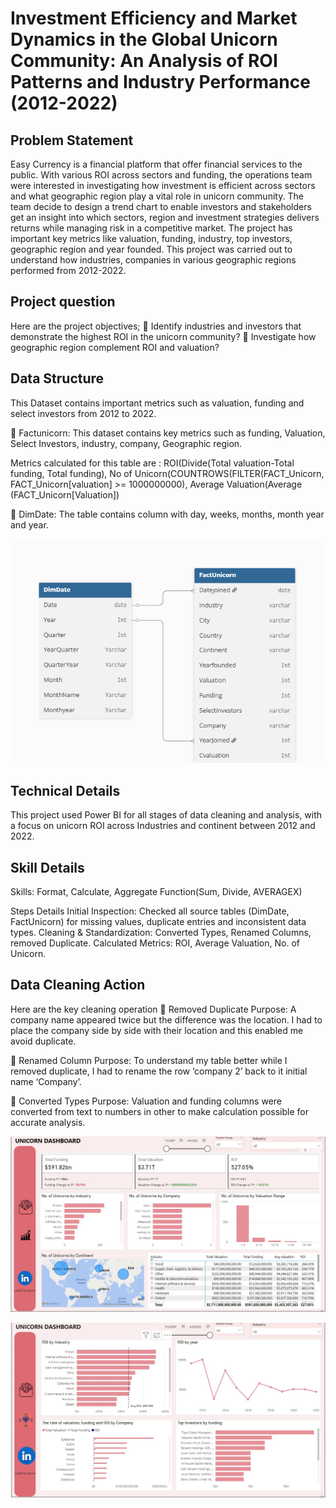# Investment Efficiency and Market Dynamics in the Global Unicorn Community: An Analysis of ROI Patterns and Industry Performance (2012-2022)

## Problem Statement
Easy Currency is a financial platform that offer financial services to the public. With various ROI across sectors and funding, the operations team were interested in investigating how investment is efficient across sectors and what geographic region play a vital role in unicorn community. The team decide to design a trend chart to enable investors and stakeholders get an insight into which sectors, region and investment strategies delivers returns while managing risk in a competitive market.
The project has important key metrics like valuation, funding, industry, top investors, geographic region and year founded.
This project was carried out to understand how industries, companies in various geographic regions performed from 2012-2022. 

## Project question
Here are the project objectives;
	Identify industries and investors that demonstrate the highest ROI in the unicorn community?
	Investigate how geographic region complement ROI and valuation?

## Data Structure 
This Dataset contains important metrics such as valuation, funding and select investors from 2012 to 2022.

	Factunicorn: This dataset contains key metrics such as funding, Valuation, Select Investors, industry, company, Geographic region. 

Metrics calculated for this table are : ROI(Divide(Total valuation-Total funding, Total funding), No of Unicorn(COUNTROWS(FILTER(FACT_Unicorn, FACT_Unicorn[valuation] >= 1000000000), Average Valuation(Average (FACT_Unicorn[Valuation])

	DimDate: The table contains column with day, weeks, months, month year and year.

![Unicorn data structure](https://github.com/laur196/My-Portfolio-I/blob/main/Unicorn%20Diagram.png)


## Technical Details 
This project used Power BI for all stages of data cleaning and analysis, with a focus on unicorn ROI across Industries and continent between 2012 and 2022.

## Skill Details
Skills: Format, Calculate, Aggregate Function(Sum, Divide, AVERAGEX)

Steps Details
Initial Inspection: Checked all source tables (DimDate, FactUnicorn) for missing values, duplicate entries and inconsistent data types.
Cleaning & Standardization: Converted Types, Renamed Columns, removed Duplicate.
Calculated Metrics: ROI, Average Valuation, No. of Unicorn.

## Data Cleaning Action
Here are the key cleaning operation
	Removed Duplicate
Purpose: A company name appeared twice but the difference was the location. I had to place the company side by side with their location and this enabled me avoid duplicate.

	Renamed Column
Purpose: To understand my table better while I removed duplicate, I had to rename the row ‘company 2’ back to it initial name ‘Company’.

	Converted Types
Purpose: Valuation and funding columns were converted from text to numbers in other to make calculation possible for accurate analysis. 


![Unicorn Dashboard](https://github.com/laur196/My-Portfolio-I/blob/main/An%20Analysis%20of%20ROI%20Patterns%20and%20Industry%20Performance%20(2012-2022).JPG)

![Unicorn Dashboard](https://github.com/laur196/My-Portfolio-I/blob/main/An%20Analysis%20of%20ROI%20Patterns%20and%20Industry%20Performance%20(2012-2022)%20II.JPG)


